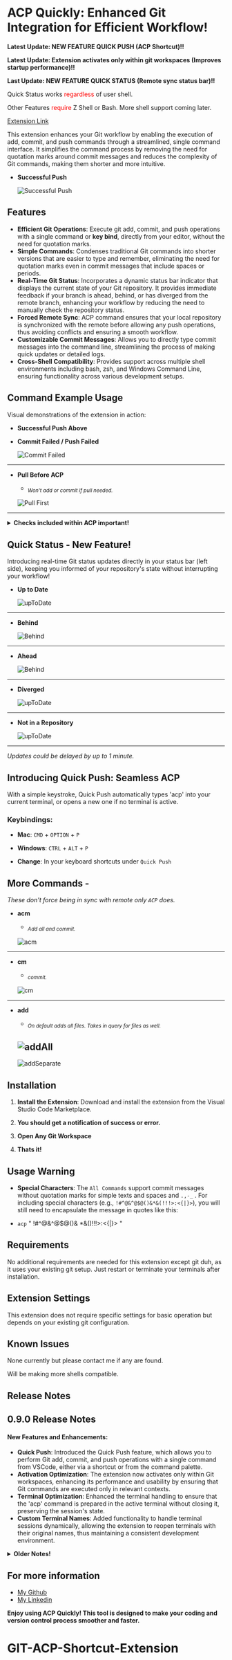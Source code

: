 # ACP Quickly: Enhanced Git Integration for Efficient Workflow!

**Latest Update: NEW FEATURE QUICK PUSH (ACP Shortcut)!!**

**Latest Update: Extension activates only within git workspaces (Improves startup performance)!!**

**Last Update: NEW FEATURE QUICK STATUS (Remote sync status bar)!!**

Quick Status works <span style="color: red;">regardless</span> of user shell.

Other Features <span style="color: red;">require</span> Z Shell or Bash. More shell support coming later.

[Extension Link](https://marketplace.visualstudio.com/items?itemName=AhmadNYC.acp-git-commands)

This extension enhances your Git workflow by enabling the execution of add, commit, and push commands through a streamlined, single command interface. It simplifies the command process by removing the need for quotation marks around commit messages and reduces the complexity of Git commands, making them shorter and more intuitive.

- **Successful Push**

  ![Successful Push](./images/SuccesfulPush.gif)

## Features

- **Efficient Git Operations**: Execute git add, commit, and push operations with a single command or **key bind**, directly from your editor, without the need for quotation marks.
- **Simple Commands**: Condenses traditional Git commands into shorter versions that are easier to type and remember, eliminating the need for quotation marks even in commit messages that include spaces or periods.
- **Real-Time Git Status**: Incorporates a dynamic status bar indicator that displays the current state of your Git repository. It provides immediate feedback if your branch is ahead, behind, or has diverged from the remote branch, enhancing your workflow by reducing the need to manually check the repository status.
- **Forced Remote Sync**: ACP command ensures that your local repository is synchronized with the remote before allowing any push operations, thus avoiding conflicts and ensuring a smooth workflow.
- **Customizable Commit Messages**: Allows you to directly type commit messages into the command line, streamlining the process of making quick updates or detailed logs.
- **Cross-Shell Compatibility**: Provides support across multiple shell environments including bash, zsh, and Windows Command Line, ensuring functionality across various development setups.

## Command Example Usage

Visual demonstrations of the extension in action:

- **Successful Push Above**

- **Commit Failed / Push Failed**

  ![Commit Failed](./images/CommitFailed.gif)

---

- **Pull Before ACP**

  - <sub>_Won't add or commit if pull needed._</sub>

  ![Pull First](./images/PullFirst.png)

---

  <details>
    <summary><strong>Checks included within ACP important!</strong></summary>

**Diverged from Remote**

- <sub>_When your local and remote branches have diverged, you must use separate git commands._</sub>

- ![Diverged from Remote](./images/DivergedBranches.png)

**No Upstream Set**

- <sub>_Checks if your branch has an upstream set before ACP. If not, it instructs how to set one. Only within ACP command._</sub>

- ![No Upstream Set](./images/NoUpstream.png)

**No Repository Found**

- ![No Repo](./images/NoRepo.png)

**Extra**

- <sub>_Won't allow any Commands from a detached state._</sub>

</details>

## Quick Status - New Feature!

Introducing real-time Git status updates directly in your status bar (left side), keeping you informed of your repository's state without interrupting your workflow!

- **Up to Date**

  ![upToDate](./images/statusbar-up%20-to0date.png)

---

- **Behind**

  ![Behind](./images/statusbar-behind.png)

---

- **Ahead**

  ![Behind](./images/statusbar-ahead.png)

---

- **Diverged**

  ![upToDate](./images/statusbar-diverged.png)

---

- **Not in a Repository**

  ![upToDate](./images/statusbar-norepo.png)

---

_Updates could be delayed by up to 1 minute._

## Introducing Quick Push: Seamless ACP

With a simple keystroke, Quick Push automatically types 'acp' into your current terminal, or opens a new one if no terminal is active.

### Keybindings:

- **Mac**: `CMD` + `OPTION` + `P`
- **Windows**: `CTRL` + `ALT` + `P`

- **Change**: In your keyboard shortcuts under `Quick Push`

## More Commands -

_These don't force being in sync with remote only `ACP` does._

- **acm**

  - <sub>_Add all and commit._</sub>

  ![acm](./images/acm.png)

---

- **cm**

  - <sub>_commit._</sub>

  ![cm](./images/cm.png)

---

- **add**

  - <sub>_On default adds all files. Takes in query for files as well._</sub>

  ## ![addAll](./images/add%20all.png)

  ![addSeparate](./images/add%20seperate.png)

## Installation

1. **Install the Extension**:
   Download and install the extension from the Visual Studio Code Marketplace.

2. **You should get a notification of success or error.**

3. **Open Any Git Workspace**

4. **Thats it!**

## Usage Warning

- **Special Characters**: The `All Commands` support commit messages without quotation marks for simple texts and spaces and `.,-_` . For including special characters (e.g., `!#^@&^@$@()&*&(!!!>:<{|}>`), you will still need to encapsulate the message in quotes like this:

- `acp` " !#^@&^@$@()& \*&()!!!>:<{|}> "

## Requirements

No additional requirements are needed for this extension except git duh, as it uses your existing git setup. Just restart or terminate your terminals after installation.

## Extension Settings

This extension does not require specific settings for basic operation but depends on your existing git configuration.

## Known Issues

None currently but please contact me if any are found.

Will be making more shells compatible.

## Release Notes

## 0.9.0 Release Notes

#### New Features and Enhancements:

- **Quick Push**: Introduced the Quick Push feature, which allows you to perform Git add, commit, and push operations with a single command from VSCode, either via a shortcut or from the command palette.
- **Activation Optimization**: The extension now activates only within Git workspaces, enhancing its performance and usability by ensuring that Git commands are executed only in relevant contexts.
- **Terminal Optimization**: Enhanced the terminal handling to ensure that the 'acp' command is prepared in the active terminal without closing it, preserving the session's state.
- **Custom Terminal Names**: Added functionality to handle terminal sessions dynamically, allowing the extension to reopen terminals with their original names, thus maintaining a consistent development environment.

<details>
  <summary><strong>Older Notes!</strong> </summary>

## 0.8.0 Release Notes

#### New Features and Enhancements:

- **Installation Fixes**: Fixed issue where user did not have a shell config file by creating one for them else update existing config.
- **Version Update**: Updated to version 0.8.0 to include new features such as the Quick Status.
- **Quick Status**: Added a new feature that provides real-time Git status updates directly in your status bar. This feature allows you to see at a glance whether your repository is ahead, behind, or diverged without running any commands.
- **Enhanced Compatibility**: Improved support for bash on macOS, ensuring that users can seamlessly use the extension in their preferred shell environment.
- **Performance Improvements**: Enhanced the overall performance of the extension, making it faster and more responsive when executing Git commands.
- **On Uninstall**: The commands will actually be removed from your shell config file.

## 0.7.0 Release Notes

### New Features and Enhancements:

- **Zsh Support**: Reintroduced support for Zsh shell across all platforms (Darwin, Linux, Windows), enhancing the tool's compatibility.
- **Improved Error Handling**: Refined error messages to provide clearer guidance and actions, particularly when the shell configuration file is not detected.
- **Add Command Enhancement**: New `add` command functionality allows for specific or all files to be staged with detailed feedback on the action's success.
- **ACM and Add Command Functionalities**: Updated `acm` and `add` commands to halt operations if no commit message is provided or if the repository is in a detached state.
- **Temporary File Assistance**: When no shell configuration file is found, the extension now creates a temporary editable file in VS Code with manual setup instructions instead of creating a physical file on the desktop.
- **Interface Improvements**: Enhanced markdown formatting for the extension's UI to better communicate the handling of different Git states and commands.

- **User Guides and Support**: Updated documentation to include new features and commands, ensuring users fully understand how to utilize the new functionalities.

### 0.6.0

- **New Feature**: Added error handling for commands run outside of Git repositories to enhance user feedback.

### 0.5.0

- **Version Checking**: Integrated version checking to ensure users always run the latest ACP command script.

### 0.4.0

- **Branch Sync Enhancements**: Enhanced the extension to handle local branch comparisons with remote, manage divergences, and ensure required pulls are made before pushing.

### 0.3.0

- **Automatic Updates**: Implemented automatic updates for the ACP function to synchronize with extension updates.

### 0.2.0

- **Detached Head and Upstream Handling**: Added handling for detached HEAD states and upstream branch settings, improving stability and usability.

### 0.1.0

- **Initial Release**: Set up the basic functionality of the ACP command, laying the foundation for future enhancements.

</details>

## For more information

- [My Github](https://github.com/AhmxdNYC)
- [My Linkedin](https://www.linkedin.com/in/ahmad-hamza-/)

**Enjoy using ACP Quickly! This tool is designed to make your coding and version control process smoother and faster.**

# GIT-ACP-Shortcut-Extension
